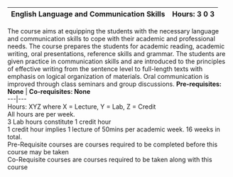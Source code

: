 **English Language and Communication Skills** | **Hours: 3 0 3**  
---|---  
The course aims at equipping the students with the necessary language and communication skills to cope with their academic and professional needs. The course prepares the students for academic reading, academic writing, oral presentations, reference skills and grammar. The students are given practice in communication skills and are introduced to the principles of effective writing from the sentence level to full-length texts with emphasis on logical organization of materials. Oral communication is improved through class seminars and group discussions.
**Pre-requisites: None** | **Co-requisites: None**  
---|---  
Hours: XYZ where X = Lecture, Y = Lab, Z = Credit  
All hours are per week.  
3 Lab hours constitute 1 credit hour  
1 credit hour implies 1 lecture of 50mins per academic week. 16 weeks in total.  
Pre-Requisite courses are courses required to be completed before this course may be taken  
Co-Requisite courses are courses required to be taken along with this course
